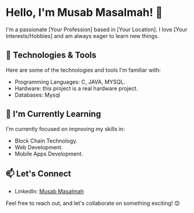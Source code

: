 # Hello, I'm Musab Masalmah! 👋

I'm a passionate [Your Profession] based in [Your Location]. I love [Your Interests/Hobbies] and am always eager to learn new things.

## 🔧 Technologies & Tools

Here are some of the technologies and tools I'm familiar with:

- Programming Languages: C, JAVA, MYSQL.
- Hardware: this project is a real hardware project.
- Databases: Mysql

## 🌱 I'm Currently Learning

I'm currently focused on improving my skills in:

- Block Chain Technology.
- Web Development.
- Mobile Apps Development.


## 📫 Let's Connect

- LinkedIn: [Musab Masalmah](www.linkedin.com/in/musab-masalmah-b992042b8)


Feel free to reach out, and let's collaborate on something exciting! 😊
